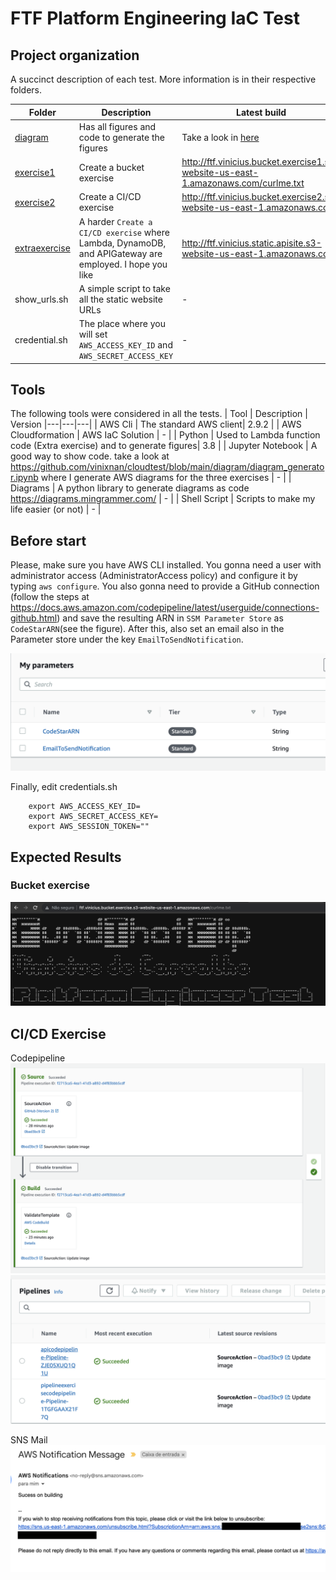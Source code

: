 # FTF Platform Engineering IaC Test

## Project organization

A succinct description of each test. More information is in their respective folders.

| Folder  | Description | Latest build|
|---|---|---|
| [diagram](https://github.com/vinixnan/cloudtest/tree/main/diagram) | Has all figures and code to generate the figures | Take a look in [here](https://github.com/vinixnan/cloudtest/blob/main/diagram/diagram_generator.ipynb) |
| [exercise1](https://github.com/vinixnan/cloudtest/tree/main/exercise1) | Create a bucket exercise | <http://ftf.vinicius.bucket.exercise1.s3-website-us-east-1.amazonaws.com/curlme.txt> |
| [exercise2](https://github.com/vinixnan/cloudtest/tree/main/exercise2) | Create a CI/CD exercise | <http://ftf.vinicius.bucket.exercise2.s3-website-us-east-1.amazonaws.com/> |
| [extraexercise](https://github.com/vinixnan/cloudtest/tree/main/extraexercise) | A harder `Create a CI/CD exercise` where Lambda, DynamoDB, and APIGateway are employed. I hope you like | <http://ftf.vinicius.static.apisite.s3-website-us-east-1.amazonaws.com/> |
| show_urls.sh | A simple script to take all the static website URLs | - |
| credential.sh | The place where you will set ``AWS_ACCESS_KEY_ID`` and ``AWS_SECRET_ACCESS_KEY`` | - |

## Tools

The following tools were considered in all the tests.
| Tool  | Description  | Version
|---|---|---|
| AWS Cli  | The standard AWS client| 2.9.2 |
| AWS Cloudformation  | AWS IaC Solution | - |
| Python  | Used to Lambda function code (Extra exercise) and to generate figures| 3.8 |
| Jupyter Notebook  | A good way to show code. take a look at <https://github.com/vinixnan/cloudtest/blob/main/diagram/diagram_generator.ipynb> where I generate AWS diagrams for the three exercises | - |
| Diagrams  | A python library to generate diagrams as code <https://diagrams.mingrammer.com/> | - |
| Shell Script  | Scripts to make my life easier (or not)  | - |

## Before start

Please, make sure you have AWS CLI installed. You gonna need a user with administrator access (AdministratorAccess policy) and configure it by typing ``aws configure``. You also gonna need to provide a GitHub connection (follow the steps at <https://docs.aws.amazon.com/codepipeline/latest/userguide/connections-github.html>) and save the resulting ARN in ``SSM Parameter Store`` as ``CodeStarARN``(see the figure). After this, also set an email also in the Parameter store under the key ``EmailToSendNotification``.

![alt text](https://github.com/vinixnan/cloudtest/blob/main/diagram/parameters.png?raw=true)

Finally, edit credentials.sh

```
    export AWS_ACCESS_KEY_ID=
    export AWS_SECRET_ACCESS_KEY=
    export AWS_SESSION_TOKEN=""
```

## Expected Results

### Bucket exercise

![alt text](https://github.com/vinixnan/cloudtest/blob/main/diagram/ex1_solution.png?raw=true)

## CI/CD Exercise

Codepipeline
![alt text](https://github.com/vinixnan/cloudtest/blob/main/diagram/codepipeline.png?raw=true)
![alt text](https://github.com/vinixnan/cloudtest/blob/main/diagram/codepipeline2.png?raw=true)

SNS Mail
![alt text](https://github.com/vinixnan/cloudtest/blob/main/diagram/mail.png?raw=true)
